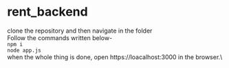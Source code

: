 # rent_backend
clone the repository and then navigate in the folder\
Follow the commands written below-\
`npm i`\
`node app.js`\
when the whole thing is done, open https://loacalhost:3000 in the browser.\
